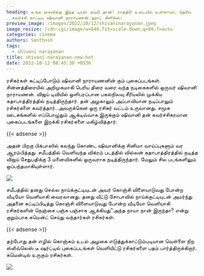 ```yaml
---
heading: உங்க சைஸிக்கு இந்த டிரஸ் கம்மி தான்! ராத்திரி உடையில் உள்ளாடை தெரிய
  கவர்ச்சி காட்டிய ஷிவானி நாராயணன் ஹாட் கிளிக்ஸ்.
preview_image: /images/2022/10/12/shivaninarayanan.jpeg
image_resize: /cdn-cgi/image/w=640,fit=scale-down,q=80,f=auto
categories: cinema
authors: Santhosh
tags:
  - shivani narayanan
title: shivani-narayanan-new-hot
date: 2022-10-12 08:45:30 +0530
---
```

ரசிகர்கள் கட்டிப்போடும் ஷிவானி நாராயணனின் கும் புகைப்படங்கள்.
சின்னத்திரையில் அறிமுகமாகி பெரிய திரை வரை வந்த நடிகைகளில் ஒருவர் ஷிவானி நாராயணன். விஜய் டிவியில் ஒளிபரப்பான பகல்நிலவு சீரியலில் முக்கிய கதாபாத்திரத்தில் நடித்திருந்தார். தன் அழகாலும் அப்பாவியான நடிப்பாலும் ரசிகர்களை கவர்த்தார்.‌ அவருக்கென‌ ஒரு ரசிகர் வட்டம் உருவானது. சமூக ஊடகங்களில் எப்பொழுதும் ஆக்டிவ்வாக இருக்கும் ஷிவானி தன் கவர்ச்சிகரமான புகைப்படங்களை இறக்கி ரசிகர்களை மகிழ்வித்தார்.

{{< adsense >}}


அதன் பிறகு பிக்பாஸில் கலந்து கொண்ட ஷிவானிக்கு சினிமா வாய்ப்புகளும் வர ஆரம்பித்தது. சமீபத்தில் வெளிவந்த விக்ரம் படத்தில் வில்லன் கதாபாத்திரத்தில் நடித்த விஜய் சேதுபதிக்கு 3 மனைவிகளில் ஒருவராக நடித்திருந்தார். மேலும் சில படங்களிலும் ஒப்பந்தமாகியுள்ளார்.


![](/images/2022/10/12/shivani-narayanan-new-hot2.jpeg)

சமீபத்தில் தனது செல்ல நாய்க்குட்டியுடன் அவர் கொஞ்சி விளையாடுவது போன்ற வீடியோ வெளியாகி வைரலானது. தனது வீட்டு சோபாவில் நாய்க்குட்டியுடன் அமர்ந்து அதனை கட்டிப்பிடித்து கொஞ்சி விளையாடுவது போன்ற வீடியோ வெளியாகி ரசிகர்களின் நெஞ்சை பஞ்சு பஞ்சாக ஆக்கியது"அந்த நாயா நான் இருந்தா? என்று குறும்பாக கமென்ட் செய்து வந்தார்கள் ரசிகர்கள்.

{{< adsense >}}


தற்போது தன் எழில் கொஞ்சும் உடல் அழகை எடுத்துக்காட்டும்படியான வெள்ளை நிற ஸ்லீவ்லெஸ் டீ ஷர்ட்டில் புகைப்படங்கள் வெளியிட்டு ரசிகர்களை பதம் பார்த்திருக்கிறார். கமென்டில் உருகும் ரசிகர்கள்.

![](/images/2022/10/12/shivani-narayanan-new-hot.jpeg)